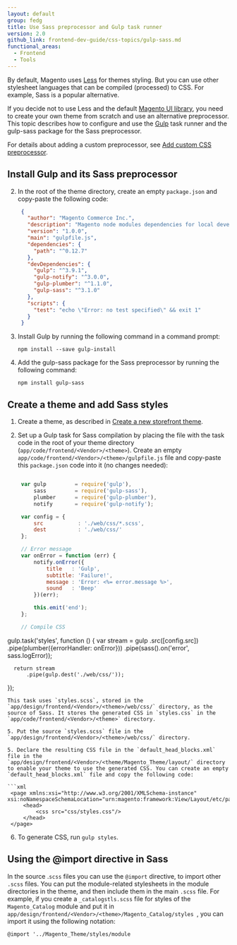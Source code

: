 ```yaml
---
layout: default
group: fedg
title: Use Sass preprocessor and Gulp task runner
version: 2.0
github_link: frontend-dev-guide/css-topics/gulp-sass.md
functional_areas:
  - Frontend
  - Tools
---
```


By default, Magento uses [Less](http://lesscss.org/) for themes styling. But you can use other stylesheet languages that can be compiled (processed) to CSS. For example, Sass is a popular alternative.

If you decide not to use Less and the default [Magento UI library]({{page.baseurl}}frontend-dev-guide/css-topics/theme-ui-lib.html), you need to create your own theme from scratch and use an alternative preprocessor. This topic describes how to configure and use the [Gulp](http://gulpjs.com/) task runner and the gulp-sass package for the Sass preprocessor.

For details about adding a custom preprocessor, see [Add custom CSS preprocessor]({{page.baseurl}}frontend-dev-guide/css-topics/custom_preprocess.html).

## Install Gulp and its Sass preprocessor

2. In the root of the theme directory, create an empty `package.json` and copy-paste the following code:

   ```json
    {
      "author": "Magento Commerce Inc.",
      "description": "Magento node modules dependencies for local development",
      "version": "1.0.0",
      "main": "gulpfile.js",
      "dependencies": {
        "path": "^0.12.7"
      },
      "devDependencies": {
        "gulp": "^3.9.1",
        "gulp-notify": "^3.0.0",
        "gulp-plumber": "^1.1.0",
        "gulp-sass": "^3.1.0"
      },
      "scripts": {
        "test": "echo \"Error: no test specified\" && exit 1"
      }
    }
   ```

2. Install Gulp by running the following command in a command prompt:

   `npm install --save gulp-install`

3. Add the gulp-sass package for the Sass preprocessor by running the following command:

   `npm install gulp-sass`

## Create a theme and add Sass styles

1. Create a theme, as described in [Create a new storefront theme]({{page.baseurl}}frontend-dev-guide/themes/theme-create.html).

2. Set up a Gulp task for Sass compilation by placing the file with the task code in the root of your theme directory (`app/code/frontend/<Vendor>/<theme>`). Create an empty `app/code/frontend/<Vendor>/<theme>/gulpfile.js` file and copy-paste this `package.json` code into it (no changes needed):

   ```js

    var gulp         = require('gulp'),
        sass         = require('gulp-sass'),
        plumber      = require('gulp-plumber'),
        notify       = require('gulp-notify');

    var config = {
        src           : './web/css/*.scss',
        dest          : './web/css/'
    };

    // Error message
    var onError = function (err) {
        notify.onError({
            title   : 'Gulp',
            subtitle: 'Failure!',
            message : 'Error: <%= error.message %>',
            sound   : 'Beep'
        })(err);

        this.emit('end');
    };

    // Compile CSS
  gulp.task('styles', function () {
      var stream = gulp
          .src([config.src])
          .pipe(plumber({errorHandler: onError}))
          .pipe(sass().on('error', sass.logError));

      return stream
          .pipe(gulp.dest('./web/css/'));
  });
   ```
   This task uses `styles.scss`, stored in the `app/design/frontend/<Vendor>/<theme>/web/css/` directory, as the source of Sass. It stores the generated CSS in `styles.css` in the `app/code/frontend/<Vendor>/<theme>` directory.

5. Put the source `styles.scss` file in the `app/design/frontend/<Vendor>/<theme>/web/css/` directory.

5. Declare the resulting CSS file in the `default_head_blocks.xml` file in the `app/design/frontend/<Vendor>/<theme/Magento_Theme/layout/` directory to enable your theme to use the generated CSS. You can create an empty `default_head_blocks.xml` file and copy the following code:

   ```xml
	<page xmlns:xsi="http://www.w3.org/2001/XMLSchema-instance" xsi:noNamespaceSchemaLocation="urn:magento:framework:View/Layout/etc/page_configuration.xsd">
    	<head>
    	    <css src="css/styles.css"/>
    	</head>
	</page>
   ```
6. To generate CSS, run
    `gulp styles`.

## Using the @import directive in Sass

In the source .`scss` files you can use the `@import` directive, to import other `.scss` files. You can put the module-related stylesheets in the module directories in the theme, and then include them in the main `.scss` file. For example, if you create a `_catalogstls.scss` file for styles of the `Magento_Catalog` module and put it in `app/design/frontend/<Vendor>/<theme>/Magento_Catalog/styles `, you can import it using the following notation:

    @import '../Magento_Theme/styles/module
